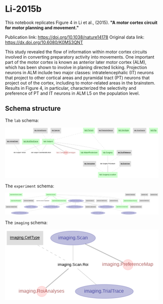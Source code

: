 # Li-2015b

This notebook replicates Figure 4 in Li et al., (2015). **"A motor cortex circuit for motor planning and movement."**

Publication link: https://doi.org/10.1038/nature14178
Original data link: https://dx.doi.org/10.6080/K0MS3QNT

This study revealed the flow of information within motor cortex circuits involved in converting preparatory activity into movements. One important part of the motor cortex is known as anterior later motor cortex (ALM), which has been shown to involve in planing directed licking. Projection neurons in ALM include two major classes: intratelencephalic (IT) neurons that project to other cortical areas and pyramidal tract (PT) neurons that project out of the cortex, including to motor-related areas in the brainstem. Results in Figure 4, in particular, characterized the selectivity and preference of PT and IT neurons in ALM L5 on the population level.

## Schema structure

The `lab` schema:

![lab schema](images/lab.png)

The `experiment` schema:

![experiment schema](images/experiment.png)

The `imaging` schema:

![imaging schema](images/imaging.png)
